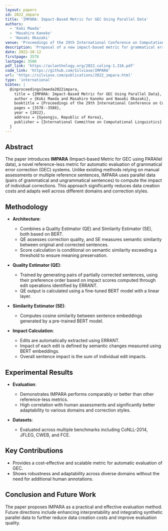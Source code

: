 ```yaml
---
layout: papers
id: 2022_impara
title: 'IMPARA: Impact-Based Metric for GEC Using Parallel Data'
authors:
  - 'Koki Maeda'
  - 'Masahiro Kaneko'
  - 'Naoaki Okazaki'
venue: 'Proceedings of the 29th International Conference on Computational Linguistics (COLING 2022)'
description: 'Proposal of a new impact-based metric for grammatical error correction using parallel datasets.'
date: 2022-10-12
firstpage: 3578
lastpage: 3588
pdf_link: 'https://aclanthology.org/2022.coling-1.316.pdf'
code_link: 'https://github.com/Silviase/IMPARA'
url: 'https://silviase.com/publications/2022_impara.html'
type: 'international'
bibtex: |
  @inproceedings{maeda2022impara,
    title = {IMPARA: Impact-Based Metric for GEC Using Parallel Data},
    author = {Koki Maeda and Masahiro Kaneko and Naoaki Okazaki},
    booktitle = {Proceedings of the 29th International Conference on Computational Linguistics (COLING 2022)},
    pages = {3578--3588},
    year = {2022},
    address = {Gyeongju, Republic of Korea},
    publisher = {International Committee on Computational Linguistics}
  }
---
```


## Abstract

The paper introduces **IMPARA** (Impact-based Metric for GEC using PARAllel data), a novel reference-less metric for automatic evaluation of grammatical error correction (GEC) systems. Unlike existing methods relying on manual assessments or multiple reference sentences, IMPARA uses parallel data (pairs of grammatical and ungrammatical sentences) to compute the impact of individual corrections. This approach significantly reduces data creation costs and adapts well across different domains and correction styles.

## Methodology

- **Architecture**:

  - Combines a Quality Estimator (QE) and Similarity Estimator (SE), both based on BERT.
  - QE assesses correction quality, and SE measures semantic similarity between original and corrected sentences.
  - Score calculation is conditional on semantic similarity exceeding a threshold to ensure meaning preservation.

- **Quality Estimator (QE)**:

  - Trained by generating pairs of partially corrected sentences, using their preference order based on impact scores computed through edit operations identified by ERRANT.
  - QE output is calculated using a fine-tuned BERT model with a linear layer.

- **Similarity Estimator (SE)**:

  - Computes cosine similarity between sentence embeddings generated by a pre-trained BERT model.

- **Impact Calculation**:
  - Edits are automatically extracted using ERRANT.
  - Impact of each edit is defined by semantic changes measured using BERT embeddings.
  - Overall sentence impact is the sum of individual edit impacts.

## Experimental Results

- **Evaluation**:

  - Demonstrates IMPARA performs comparably or better than other reference-less metrics.
  - High correlation with human assessments and significantly better adaptability to various domains and correction styles.

- **Datasets**:
  - Evaluated across multiple benchmarks including CoNLL-2014, JFLEG, CWEB, and FCE.

## Key Contributions

- Provides a cost-effective and scalable metric for automatic evaluation of GEC.
- Shows robustness and adaptability across diverse domains without the need for additional human annotations.

## Conclusion and Future Work

The paper proposes IMPARA as a practical and effective evaluation method. Future directions include enhancing interpretability and integrating synthetic parallel data to further reduce data creation costs and improve evaluation quality.
